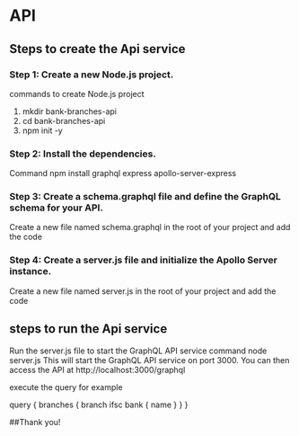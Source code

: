 # API
## Steps to create the Api service
### Step 1: Create a new Node.js project.
  commands to create Node.js project
  1.  mkdir bank-branches-api
  2.  cd bank-branches-api
  3.  npm init -y

### Step 2: Install the dependencies.
  Command
  npm install graphql express apollo-server-express
  
### Step 3: Create a schema.graphql file and define the GraphQL schema for your API.
  Create a new file named schema.graphql in the root of your project and add the code

### Step 4: Create a server.js file and initialize the Apollo Server instance.
  Create a new file named server.js in the root of your project and add the code

## steps to run the Api service
  Run the server.js file to start the GraphQL API service
  command
  node server.js
  This will start the GraphQL API service on port 3000. You can then access the API at http://localhost:3000/graphql

  execute the query
  for example

  query {
  branches {
    branch
    ifsc
    bank {
      name
    }
  }
}


##Thank you!
